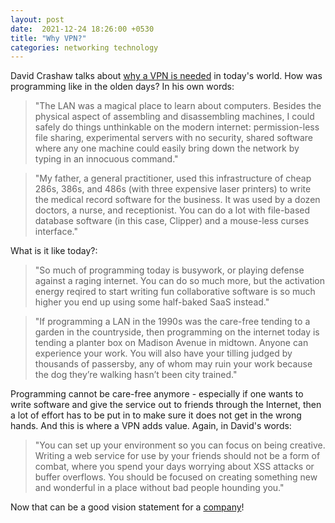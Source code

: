 ```yaml
---
layout: post
date:  2021-12-24 18:26:00 +0530
title: "Why VPN?"
categories: networking technology
---
```

David Crashaw talks about [why a VPN is needed](https://tailscale.com/blog/remembering-the-lan/) in today's world. How was programming like in the olden days? In his own words:

> "The LAN was a magical place to learn about computers. Besides the physical aspect of assembling and disassembling machines, I could safely do things unthinkable on the modern internet: permission-less file sharing, experimental servers with no security, shared software where any one machine could easily bring down the network by typing in an innocuous command."

> "My father, a general practitioner, used this infrastructure of cheap 286s, 386s, and 486s (with three expensive laser printers) to write the medical record software for the business. It was used by a dozen doctors, a nurse, and receptionist. You can do a lot with file-based database software (in this case, Clipper) and a mouse-less curses interface."

What is it like today?:

> "So much of programming today is busywork, or playing defense against a raging internet. You can do so much more, but the activation energy reqired to start writing fun collaborative software is so much higher you end up using some half-baked SaaS instead."

> "If programming a LAN in the 1990s was the care-free tending to a garden in the countryside, then programming on the internet today is tending a planter box on Madison Avenue in midtown. Anyone can experience your work. You will also have your tilling judged by thousands of passersby, any of whom may ruin your work because the dog they’re walking hasn’t been city trained."

Programming cannot be care-free anymore - especially if one wants to write software and give the service out to friends through the Internet, then a lot of effort has to be put in to make sure it does not get in the wrong hands. And this is where a VPN adds value. Again, in David's words:

> "You can set up your environment so you can focus on being creative. Writing a web service for use by your friends should not be a form of combat, where you spend your days worrying about XSS attacks or buffer overflows. You should be focused on creating something new and wonderful in a place without bad people hounding you."

Now that can be a good vision statement for a [company](https://tailscale.com/)!
